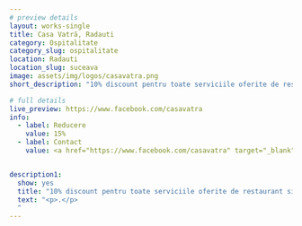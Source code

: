 ```yaml
---
# preview details
layout: works-single
title: Casa Vatră, Radauti
category: Ospitalitate
category_slug: ospitalitate
location: Radauti
location_slug: suceava
image: assets/img/logos/casavatra.png
short_description: "10% discount pentru toate serviciile oferite de restaurant si hotel"

# full details
live_preview: https://www.facebook.com/casavatra
info:
  - label: Reducere
    value: 15% 
  - label: Contact
    value: <a href="https://www.facebook.com/casavatra" target="_blank">Website</a>


description1:
  show: yes
  title: "10% discount pentru toate serviciile oferite de restaurant si hotel"
  text: "<p>.</p>
  "
---
```

